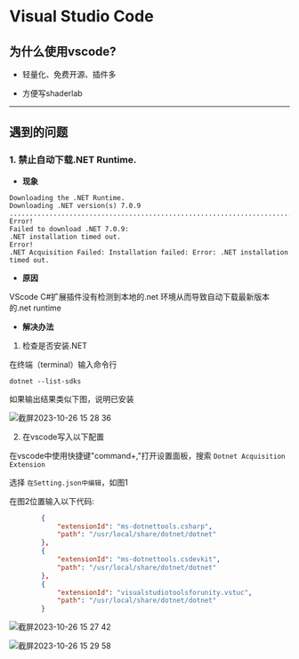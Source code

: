 # Visual Studio Code

## 为什么使用vscode?

- 轻量化、免费开源、插件多

- 方便写shaderlab

---



## 遇到的问题

### 1. 禁止自动下载.NET Runtime.

- **现象**

```
Downloading the .NET Runtime.
Downloading .NET version(s) 7.0.9 .................................................................................................................. Error!
Failed to download .NET 7.0.9:
.NET installation timed out.
Error!
.NET Acquisition Failed: Installation failed: Error: .NET installation timed out.
```

* **原因**

VScode C#扩展插件没有检测到本地的.net 环境从而导致自动下载最新版本的.net runtime

- **解决办法**
1. 检查是否安装.NET

在终端（terminal）输入命令行

```
dotnet --list-sdks
```

如果输出结果类似下图，说明已安装

![截屏2023-10-26 15 28 36](https://github.com/JpHoooo/Memo/assets/42137140/8f5a55b8-ad43-4236-beb8-3aabce933d0a)

2. 在vscode写入以下配置

在vscode中使用快捷键"command+,"打开设置面板，搜索 `Dotnet Acquisition Extension`

选择 `在Setting.json中编辑`，如图1

在图2位置输入以下代码:
```json
        {
            "extensionId": "ms-dotnettools.csharp",
            "path": "/usr/local/share/dotnet/dotnet"
        },
        {
            "extensionId": "ms-dotnettools.csdevkit", 
            "path": "/usr/local/share/dotnet/dotnet"
        },
        {
            "extensionId": "visualstudiotoolsforunity.vstuc", 
            "path": "/usr/local/share/dotnet/dotnet"
        }
```
![截屏2023-10-26 15 27 42](https://github.com/JpHoooo/Memo/assets/42137140/683aa4b9-30f8-4fb5-bee4-88eb4e5e579d)

![截屏2023-10-26 15 29 58](https://github.com/JpHoooo/Memo/assets/42137140/0b8b4203-70a3-450b-980d-a42d93fc353c)


